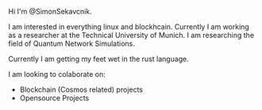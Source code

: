 Hi I'm @SimonSekavcnik.

I am interested in everything linux and blockhcain.
Currently I am working as a researcher at the Technical University of Munich.
I am researching the field of Quantum Network Simulations.

Currently I am getting my feet wet in the rust language.

I am looking to colaborate on:
 - Blockchain (Cosmos related) projects
 - Opensource Projects
 
<!---
SimonSekavcnik/SimonSekavcnik is a ✨ special ✨ repository because its `README.md` (this file) appears on your GitHub profile.
You can click the Preview link to take a look at your changes.
--->
